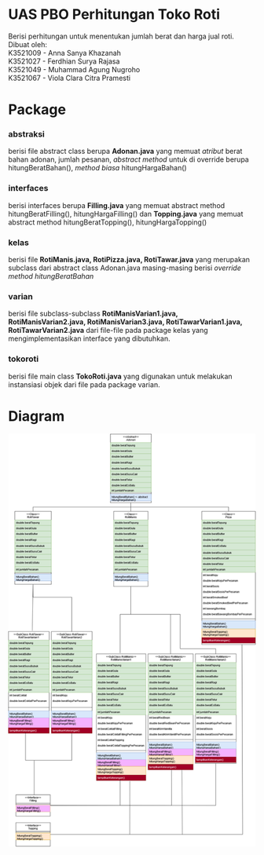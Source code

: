 # UAS PBO Perhitungan Toko Roti

Berisi perhitungan untuk menentukan jumlah berat dan harga jual roti.<br>
Dibuat oleh: <br>
K3521009 - Anna Sanya Khazanah <br>
K3521027 - Ferdhian Surya Rajasa <br>
K3521049 - Muhammad Agung Nugroho <br>
K3521067 - Viola Clara Citra Pramesti
<br>
<h1>Package</h1>
<h3>abstraksi</h3>berisi file abstract class berupa <b>Adonan.java</b> yang memuat <i>atribut</i> berat bahan adonan, jumlah pesanan, <i>abstract method</i> untuk di override berupa hitungBeratBahan(), <i>method biasa</i> hitungHargaBahan()
  <h3>interfaces</h3>berisi interfaces berupa <b>Filling.java</b> yang memuat abstract method hitungBeratFilling(), hitungHargaFilling() dan <b>Topping.java</b> yang memuat abstract method hitungBeratTopping(), hitungHargaTopping()
  <h3>kelas</h3> berisi file <b>RotiManis.java, RotiPizza.java, RotiTawar.java</b> yang merupakan subclass dari abstract class Adonan.java masing-masing berisi <i>override method hitungBeratBahan</i>
  <h3>varian</h3>berisi file subclass-subclass <b>RotiManisVarian1.java, RotiManisVarian2.java, RotiManisVarian3.java, RotiTawarVarian1.java, RotiTawarVarian2.java</b> dari file-file pada package kelas yang mengimplementasikan interface yang dibutuhkan.
  <h3>tokoroti</h3>berisi file main class <b>TokoRoti.java</b> yang digunakan untuk melakukan instansiasi objek dari file pada package varian.
  
 <h1>Diagram</h1>
<img src="DiagramTokoRotiJava.jpg" alt="Alt text" title="Optional title">
